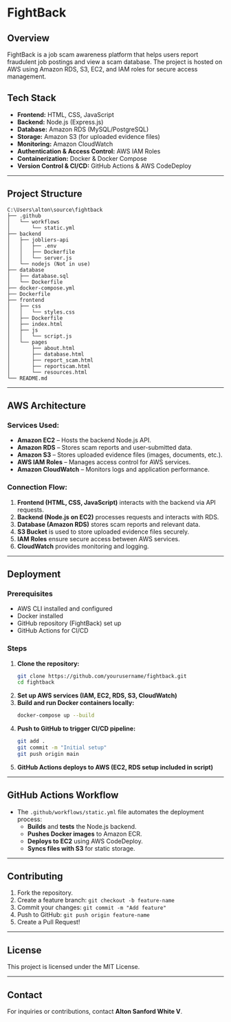 # FightBack

## Overview
FightBack is a job scam awareness platform that helps users report fraudulent job postings and view a scam database. The project is hosted on AWS using Amazon RDS, S3, EC2, and IAM roles for secure access management.

## Tech Stack
- **Frontend:** HTML, CSS, JavaScript
- **Backend:** Node.js (Express.js)
- **Database:** Amazon RDS (MySQL/PostgreSQL)
- **Storage:** Amazon S3 (for uploaded evidence files)
- **Monitoring:** Amazon CloudWatch
- **Authentication & Access Control:** AWS IAM Roles
- **Containerization:** Docker & Docker Compose
- **Version Control & CI/CD:** GitHub Actions & AWS CodeDeploy

---

## Project Structure
```
C:\Users\alton\source\fightback
├── .github
│   └── workflows
│       └── static.yml
├── backend
│   ├── jobliers-api
│   │   ├── .env
│   │   ├── Dockerfile
│   │   └── server.js
│   └── nodejs (Not in use)
├── database
│   ├── database.sql
│   └── Dockerfile
├── docker-compose.yml
├── Dockerfile
├── frontend
│   ├── css
│   │   └── styles.css
│   ├── Dockerfile
│   ├── index.html
│   ├── js
│   │   └── script.js
│   └── pages
│       ├── about.html
│       ├── database.html
│       ├── report_scam.html
│       ├── reportscam.html
│       └── resources.html
└── README.md
```

---

## AWS Architecture

### Services Used:
- **Amazon EC2** – Hosts the backend Node.js API.
- **Amazon RDS** – Stores scam reports and user-submitted data.
- **Amazon S3** – Stores uploaded evidence files (images, documents, etc.).
- **AWS IAM Roles** – Manages access control for AWS services.
- **Amazon CloudWatch** – Monitors logs and application performance.

### Connection Flow:
1. **Frontend (HTML, CSS, JavaScript)** interacts with the backend via API requests.
2. **Backend (Node.js on EC2)** processes requests and interacts with RDS.
3. **Database (Amazon RDS)** stores scam reports and relevant data.
4. **S3 Bucket** is used to store uploaded evidence files securely.
5. **IAM Roles** ensure secure access between AWS services.
6. **CloudWatch** provides monitoring and logging.

---

## Deployment
### Prerequisites
- AWS CLI installed and configured
- Docker installed
- GitHub repository (FightBack) set up
- GitHub Actions for CI/CD

### Steps
1. **Clone the repository:**
   ```sh
   git clone https://github.com/yourusername/fightback.git
   cd fightback
   ```
2. **Set up AWS services (IAM, EC2, RDS, S3, CloudWatch)**
3. **Build and run Docker containers locally:**
   ```sh
   docker-compose up --build
   ```
4. **Push to GitHub to trigger CI/CD pipeline:**
   ```sh
   git add .
   git commit -m "Initial setup"
   git push origin main
   ```
5. **GitHub Actions deploys to AWS (EC2, RDS setup included in script)**

---

## GitHub Actions Workflow
- The `.github/workflows/static.yml` file automates the deployment process:
  - **Builds** and **tests** the Node.js backend.
  - **Pushes Docker images** to Amazon ECR.
  - **Deploys to EC2** using AWS CodeDeploy.
  - **Syncs files with S3** for static storage.

---

## Contributing
1. Fork the repository.
2. Create a feature branch: `git checkout -b feature-name`
3. Commit your changes: `git commit -m "Add feature"`
4. Push to GitHub: `git push origin feature-name`
5. Create a Pull Request!

---

## License
This project is licensed under the MIT License.

---

## Contact
For inquiries or contributions, contact **Alton Sanford White V**.

